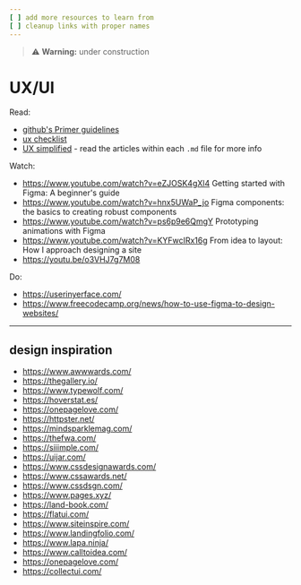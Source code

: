 ```yaml
---
[ ] add more resources to learn from
[ ] cleanup links with proper names
---
```


>:warning: **Warning:** under construction
# UX/UI

Read:
* [github's Primer guidelines](https://primer.style/design/)
* [ux checklist](http://uxchecklist.github.io)
* [UX simplified](https://github.com/SteveBarnett/Checklists) - read the articles within each `.md` file for more info


Watch:
* https://www.youtube.com/watch?v=eZJOSK4gXl4  Getting started with Figma: A beginner's guide
* https://www.youtube.com/watch?v=hnx5UWaP_jo Figma components: the basics to creating robust components
* https://www.youtube.com/watch?v=ps6p9e6QmgY Prototyping animations with Figma
* https://www.youtube.com/watch?v=KYFwcIRx16g From idea to layout: How I approach designing a site
* https://youtu.be/o3VHJ7g7M08


Do:
* https://userinyerface.com/
* https://www.freecodecamp.org/news/how-to-use-figma-to-design-websites/
---

## design inspiration
* https://www.awwwards.com/
* https://thegallery.io/
* https://www.typewolf.com/
* https://hoverstat.es/
* https://onepagelove.com/
* https://httpster.net/
* https://mindsparklemag.com/
* https://thefwa.com/
* https://siiimple.com/
* https://uijar.com/
* https://www.cssdesignawards.com/
* https://www.cssawards.net/
* https://www.cssdsgn.com/
* https://www.pages.xyz/
* https://land-book.com/
* https://flatui.com/
* https://www.siteinspire.com/
* https://www.landingfolio.com/
* https://www.lapa.ninja/
* https://www.calltoidea.com/
* https://onepagelove.com/
* https://collectui.com/
